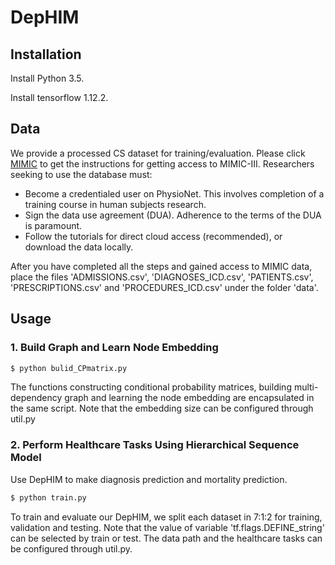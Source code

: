 # DepHIM

## Installation

Install Python 3.5.

Install tensorflow 1.12.2.

## Data

We provide a processed CS dataset for training/evaluation. Please click [MIMIC](https://mimic.mit.edu/docs/gettingstarted/) to get the instructions for getting access to MIMIC-III. Researchers seeking to use the database must:

- Become a credentialed user on PhysioNet. This involves completion of a training course in human subjects research.
- Sign the data use agreement (DUA). Adherence to the terms of the DUA is paramount.
- Follow the tutorials for direct cloud access (recommended), or download the data locally.

After you have completed all the steps and gained access to MIMIC data, place the files 'ADMISSIONS.csv', 'DIAGNOSES_ICD.csv', 'PATIENTS.csv', 'PRESCRIPTIONS.csv' and 'PROCEDURES_ICD.csv' under the folder 'data'.

## Usage

### 1. Build Graph and Learn Node Embedding

```bash
$ python bulid_CPmatrix.py
```
The functions constructing conditional probability matrices, building multi-dependency graph and learning the node embedding are encapsulated in the same script. Note that the embedding size can be configured through util.py

### 2. Perform Healthcare Tasks Using Hierarchical Sequence Model

Use DepHIM to make diagnosis prediction and mortality prediction.

```bash
$ python train.py
```
To train and evaluate our DepHIM, we split each dataset in 7:1:2 for training, validation and testing. Note that the value of variable 'tf.flags.DEFINE_string' can be selected by train or test. The data path and the healthcare tasks can be configured through util.py.
